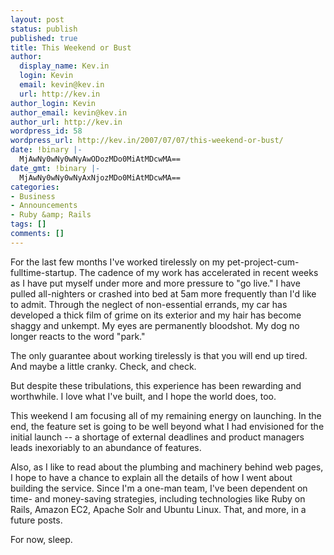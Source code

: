 ```yaml
---
layout: post
status: publish
published: true
title: This Weekend or Bust
author:
  display_name: Kev.in
  login: Kevin
  email: kevin@kev.in
  url: http://kev.in
author_login: Kevin
author_email: kevin@kev.in
author_url: http://kev.in
wordpress_id: 58
wordpress_url: http://kev.in/2007/07/07/this-weekend-or-bust/
date: !binary |-
  MjAwNy0wNy0wNyAwODozMDo0MiAtMDcwMA==
date_gmt: !binary |-
  MjAwNy0wNy0wNyAxNjozMDo0MiAtMDcwMA==
categories:
- Business
- Announcements
- Ruby &amp; Rails
tags: []
comments: []
---
```

<p>For the last few months I've worked tirelessly on my pet-project-cum-fulltime-startup. The cadence of my work has accelerated in recent weeks as I have put myself under more and more pressure to "go live." I have pulled all-nighters or crashed into bed at 5am more frequently than I'd like to admit. Through the neglect of non-essential errands, my car has developed a thick film of grime on its exterior and my hair has become shaggy and unkempt. My eyes are permanently bloodshot. My dog no longer reacts to the word "park."</p>
<p>The only guarantee about working tirelessly is that you will end up tired. And maybe a little cranky. Check, and check.</p>
<p>But despite these tribulations, this experience has been rewarding and worthwhile. I love what I've built, and I hope the world does, too.</p>
<p>This weekend I am focusing all of my remaining energy on launching. In the end, the feature set is going to be well beyond what I had envisioned for the initial launch -- a shortage of external deadlines and product managers leads inexoriably to an abundance of features.</p>
<p>Also, as I like to read about the plumbing and machinery behind web pages, I hope to have a chance to explain all the details of how I went about building the service. Since I'm a one-man team, I've been dependent on time- and money-saving strategies, including technologies like Ruby on Rails, Amazon EC2, Apache Solr and Ubuntu Linux. That, and more, in a future posts.</p>
<p>For now, sleep.</p>
